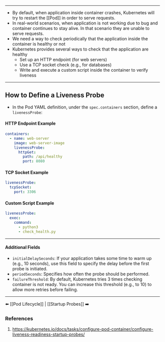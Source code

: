 ___
- By default, when application inside container crashes,  Kubernetes will try to restart the [[Pod]] in order to serve requests.
- In real-world scenarios, when application is not working due to bug and container continues to stay alive. In that scenario they are unable to serve requests.
- We need a way to check periodically that the application inside the container is healthy or not
- Kubernetes provides several ways to check that the application are healthy
    - Set up an HTTP endpoint (for web servers)
    - Use a TCP socket check (e.g., for databases)        
    - Write and execute a custom script inside the container to verify liveness

___
## How to Define a Liveness Probe
- In the Pod YAML definition, under the `spec.containers` section, define a `livenessProbe`:
#### HTTP Endpoint Example
```yaml
containers:
  - name: web-server
    image: web-server-image
    livenessProbe:
      httpGet:
        path: /api/healthy
        port: 8080
```

#### TCP Socket Example
```yaml
livenessProbe:
  tcpSocket:
    port: 3306
```

#### Custom Script Example
```yaml
livenessProbe:
  exec:
    command:
      - python3
      - check_health.py
```
___
#### Additional Fields
- `initialDelaySeconds`: If your application takes some time to warm up (e.g., 10 seconds), use this field to specify the delay before the first probe is initiated.
- `periodSeconds`: Specifies how often the probe should be performed.
- `failureThreshold`: By default, Kubernetes tries 3 times checking container is not ready. You can increase this threshold (e.g., to 10) to allow more retries before failing.
___
⬅️ [[Pod Lifecycle]] | [[Startup Probes]] ➡️

### References

1. https://kubernetes.io/docs/tasks/configure-pod-container/configure-liveness-readiness-startup-probes/
    